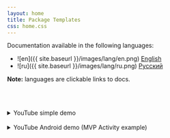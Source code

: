 ```yaml
---
layout: home
title: Package Templates
css: home.css
---
```



Documentation available in the following languages:

* ![en]({{ site.baseurl }}/images/lang/en.png) [English][1]
* ![ru]({{ site.baseurl }}/images/lang/ru.png) [Русский][2]

**Note:** languages are clickable links to docs.


<br><br>
<details >
<summary class="Spoiler">YouTube simple demo</summary>

<iframe src="http://www.youtube.com/embed/mrxAw5jAvuI"
width="400" height="240" frameborder="0" allowfullscreen></iframe>

</details>
<br>
<details >
<summary class="Spoiler">YouTube Android demo (MVP Activity example)</summary>

<iframe src="http://www.youtube.com/embed/GvGndGyS-As"
width="400" height="240" frameborder="0" allowfullscreen></iframe>

</details>

[1]: {{site.baseurl}}/en
[2]: {{site.baseurl}}/ru